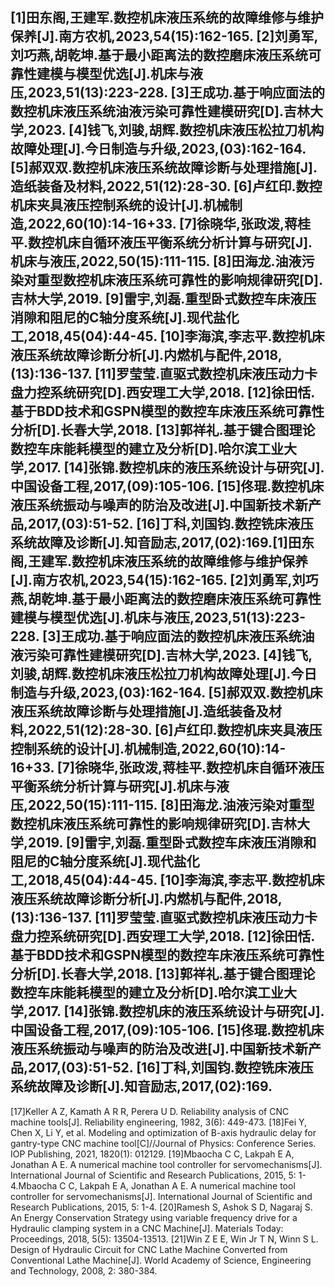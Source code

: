 [1]田东阁,王建军.数控机床液压系统的故障维修与维护保养[J].南方农机,2023,54(15):162-165.
[2]刘勇军,刘巧燕,胡乾坤.基于最小距离法的数控磨床液压系统可靠性建模与模型优选[J].机床与液压,2023,51(13):223-228.
[3]王成功.基于响应面法的数控机床液压系统油液污染可靠性建模研究[D].吉林大学,2023.
[4]钱飞,刘骏,胡辉.数控机床液压松拉刀机构故障处理[J].今日制造与升级,2023,(03):162-164.
[5]郝双双.数控机床液压系统故障诊断与处理措施[J].造纸装备及材料,2022,51(12):28-30.
[6]卢红印.数控机床夹具液压控制系统的设计[J].机械制造,2022,60(10):14-16+33.
[7]徐晓华,张政泼,蒋桂平.数控机床自循环液压平衡系统分析计算与研究[J].机床与液压,2022,50(15):111-115.
[8]田海龙.油液污染对重型数控机床液压系统可靠性的影响规律研究[D].吉林大学,2019.
[9]雷宇,刘磊.重型卧式数控车床液压消隙和阻尼的C轴分度系统[J].现代盐化工,2018,45(04):44-45.
[10]李海滨,李志平.数控机床液压系统故障诊断分析[J].内燃机与配件,2018,(13):136-137.
[11]罗莹莹.直驱式数控机床液压动力卡盘力控系统研究[D].西安理工大学,2018.
[12]徐田恬.基于BDD技术和GSPN模型的数控车床液压系统可靠性分析[D].长春大学,2018.
[13]郭祥礼.基于键合图理论数控车床能耗模型的建立及分析[D].哈尔滨工业大学,2017.
[14]张锦.数控机床的液压系统设计与研究[J].中国设备工程,2017,(09):105-106.
[15]佟琨.数控机床液压系统振动与噪声的防治及改进[J].中国新技术新产品,2017,(03):51-52.
[16]丁科,刘国钧.数控铣床液压系统故障及诊断[J].知音励志,2017,(02):169.[1]田东阁,王建军.数控机床液压系统的故障维修与维护保养[J].南方农机,2023,54(15):162-165.
[2]刘勇军,刘巧燕,胡乾坤.基于最小距离法的数控磨床液压系统可靠性建模与模型优选[J].机床与液压,2023,51(13):223-228.
[3]王成功.基于响应面法的数控机床液压系统油液污染可靠性建模研究[D].吉林大学,2023.
[4]钱飞,刘骏,胡辉.数控机床液压松拉刀机构故障处理[J].今日制造与升级,2023,(03):162-164.
[5]郝双双.数控机床液压系统故障诊断与处理措施[J].造纸装备及材料,2022,51(12):28-30.
[6]卢红印.数控机床夹具液压控制系统的设计[J].机械制造,2022,60(10):14-16+33.
[7]徐晓华,张政泼,蒋桂平.数控机床自循环液压平衡系统分析计算与研究[J].机床与液压,2022,50(15):111-115.
[8]田海龙.油液污染对重型数控机床液压系统可靠性的影响规律研究[D].吉林大学,2019.
[9]雷宇,刘磊.重型卧式数控车床液压消隙和阻尼的C轴分度系统[J].现代盐化工,2018,45(04):44-45.
[10]李海滨,李志平.数控机床液压系统故障诊断分析[J].内燃机与配件,2018,(13):136-137.
[11]罗莹莹.直驱式数控机床液压动力卡盘力控系统研究[D].西安理工大学,2018.
[12]徐田恬.基于BDD技术和GSPN模型的数控车床液压系统可靠性分析[D].长春大学,2018.
[13]郭祥礼.基于键合图理论数控车床能耗模型的建立及分析[D].哈尔滨工业大学,2017.
[14]张锦.数控机床的液压系统设计与研究[J].中国设备工程,2017,(09):105-106.
[15]佟琨.数控机床液压系统振动与噪声的防治及改进[J].中国新技术新产品,2017,(03):51-52.
[16]丁科,刘国钧.数控铣床液压系统故障及诊断[J].知音励志,2017,(02):169.
---
[17]Keller A Z, Kamath A R R, Perera U D. Reliability analysis of CNC machine tools[J]. Reliability engineering, 1982, 3(6): 449-473.
[18]Fei Y, Chen X, Li Y, et al. Modeling and optimization of B-axis hydraulic delay for gantry-type CNC machine tool[C]//Journal of Physics: Conference Series. IOP Publishing, 2021, 1820(1): 012129.
[19]Mbaocha C C, Lakpah E A, Jonathan A E. A numerical machine tool controller for servomechanisms[J]. International Journal of Scientific and Research Publications, 2015, 5: 1-4.Mbaocha C C, Lakpah E A, Jonathan A E. A numerical machine tool controller for servomechanisms[J]. International Journal of Scientific and Research Publications, 2015, 5: 1-4.
[20]Ramesh S, Ashok S D, Nagaraj S. An Energy Conservation Strategy using variable frequency drive for a Hydraulic clamping system in a CNC Machine[J]. Materials Today: Proceedings, 2018, 5(5): 13504-13513.
[21]Win Z E E, Win Jr T N, Winn S L. Design of Hydraulic Circuit for CNC Lathe Machine Converted from Conventional Lathe Machine[J]. World Academy of Science, Engineering and Technology, 2008, 2: 380-384.

